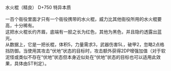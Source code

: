 <title>水火棍（精良）</title>
<meta name="GENERATOR" content="WinCHM">
<meta http-equiv="Content-Type" content="text/html; charset=gb2312">
<br>水火棍（精良） D+750 特异本质
<br>
<br>一百个衙役里面才只有一个衙役携带的水火棍，威力比其他衙役所用的水火棍要高，十分稀有。
<br>这把水火棍长约齐眉，底端有一胫之长为红色，其他为黑色，并且隐约透露出蓝光。
<br>从数据上，它是一把长棍，体积5，力量需求3，武器伤害5L，破甲2，忽略2点格挡防御。当使用其攻击“伏地”状态的目标时，攻击额外获得2DP增强加值（对于软泥怪或类似不存在“伏地”状态但本身近似处在“伏地”状态的目标也可以适用此效果，具体由ST判定）。